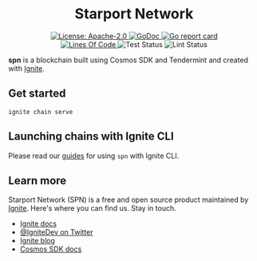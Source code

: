 <div align="center">
  <h1> Starport Network </h1>
</div>

<div align="center">
  <a href="https://github.com/cosmos/cosmos-sdk/blob/main/LICENSE">
    <img alt="License: Apache-2.0" src="https://img.shields.io/github/license/cosmos/cosmos-sdk.svg" />
  </a>
  <a href="https://pkg.go.dev/github.com/spellshape/network?tab=doc">
    <img alt="GoDoc" src="https://pkg.go.dev/badge/github.com/spellshape/network.svg" />
  </a>
  <a href="https://goreportcard.com/report/github.com/spellshape/network">
    <img alt="Go report card" src="https://goreportcard.com/badge/github.com/spellshape/network" />
  </a>
<!--
  <a href="https://codecov.io/gh/tendermint/spn">
    <img alt="Code Coverage" src="https://codecov.io/gh/tendermint/spn/branch/develop/graph/badge.svg" />
  </a>
-->
</div>
<div align="center">
  <a href="https://github.com/spellshape/network">
    <img alt="Lines Of Code" src="https://tokei.rs/b1/github/tendermint/spn" />
  </a>
    <img alt="Test Status" src="https://github.com/spellshape/network/workflows/Test/badge.svg" />
    <img alt="Lint Status" src="https://github.com/spellshape/network/workflows/Lint/badge.svg" />
</div>

**spn** is a blockchain built using Cosmos SDK and Tendermint and created with [Ignite](https://github.com/ignite/cli).

## Get started

```
ignite chain serve
```

## Launching chains with Ignite CLI

Please read our [guides](https://docs.ignite.com/network/introduction) for using `spn` with Ignite CLI.

## Learn more

Starport Network (SPN) is a free and open source product maintained by [Ignite](https://ignite.com). Here's where you can find us. Stay in touch.

- [Ignite docs](https://docs.ignite.com/)
- [@IgniteDev on Twitter](https://twitter.com/ignite_dev)
- [Ignite blog](https://ignite.com/blog)
- [Cosmos SDK docs](https://docs.cosmos.network)
